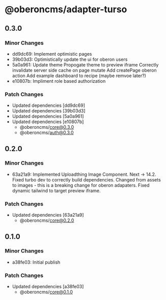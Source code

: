# @oberoncms/adapter-turso

## 0.3.0

### Minor Changes

- dd9dc69: Implement optimistic pages
- 39b03d3: Optimistically update the ui for oberon users
- 5a0a961: Update theme
  Propogate theme to preview iframe
  Correctly invalidate server side cache on page mutate
  Add createPage oberon action
  Add example dashboard to recipe (maybe remvoe later?)
- e10807b: Impliment role based authorization

### Patch Changes

- Updated dependencies [dd9dc69]
- Updated dependencies [39b03d3]
- Updated dependencies [5a0a961]
- Updated dependencies [e10807b]
  - @oberoncms/core@0.3.0
  - @oberoncms/auth@0.3.0

## 0.2.0

### Minor Changes

- 63a21a9: Implemented Uploadthing Image Component.
  Next -> 14.2.
  Fixed turbo dev to correctly build dependencies.
  Changed from assets to images - this is a breaking change for oberon adapaters.
  Fixed dynamic tailwind to target preview iframe.

### Patch Changes

- Updated dependencies [63a21a9]
  - @oberoncms/core@0.2.0

## 0.1.0

### Minor Changes

- a38fe03: Initial publish

### Patch Changes

- Updated dependencies [a38fe03]
  - @oberoncms/core@0.1.0
